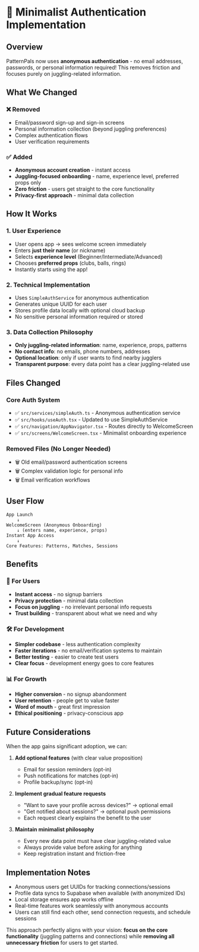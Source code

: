 # 🎯 Minimalist Authentication Implementation

## Overview

PatternPals now uses **anonymous authentication** - no email addresses, passwords, or personal information required! This removes friction and focuses purely on juggling-related information.

## What We Changed

### ❌ Removed
- Email/password sign-up and sign-in screens
- Personal information collection (beyond juggling preferences)
- Complex authentication flows
- User verification requirements

### ✅ Added
- **Anonymous account creation** - instant access
- **Juggling-focused onboarding** - name, experience level, preferred props only
- **Zero friction** - users get straight to the core functionality
- **Privacy-first approach** - minimal data collection

## How It Works

### 1. User Experience
- User opens app → sees welcome screen immediately
- Enters **just their name** (or nickname)
- Selects **experience level** (Beginner/Intermediate/Advanced)
- Chooses **preferred props** (clubs, balls, rings)
- Instantly starts using the app!

### 2. Technical Implementation
- Uses `SimpleAuthService` for anonymous authentication
- Generates unique UUID for each user
- Stores profile data locally with optional cloud backup
- No sensitive personal information required or stored

### 3. Data Collection Philosophy
- **Only juggling-related information**: name, experience, props, patterns
- **No contact info**: no emails, phone numbers, addresses
- **Optional location**: only if user wants to find nearby jugglers
- **Transparent purpose**: every data point has a clear juggling-related use

## Files Changed

### Core Auth System
- ✅ `src/services/simpleAuth.ts` - Anonymous authentication service
- ✅ `src/hooks/useAuth.tsx` - Updated to use SimpleAuthService
- ✅ `src/navigation/AppNavigator.tsx` - Routes directly to WelcomeScreen
- ✅ `src/screens/WelcomeScreen.tsx` - Minimalist onboarding experience

### Removed Files (No Longer Needed)
- 🗑️ Old email/password authentication screens
- 🗑️ Complex validation logic for personal info
- 🗑️ Email verification workflows

## User Flow

```
App Launch
    ↓
WelcomeScreen (Anonymous Onboarding)
    ↓ (enters name, experience, props)
Instant App Access
    ↓
Core Features: Patterns, Matches, Sessions
```

## Benefits

### 🚀 For Users
- **Instant access** - no signup barriers
- **Privacy protection** - minimal data collection
- **Focus on juggling** - no irrelevant personal info requests
- **Trust building** - transparent about what we need and why

### 🛠️ For Development
- **Simpler codebase** - less authentication complexity
- **Faster iterations** - no email/verification systems to maintain
- **Better testing** - easier to create test users
- **Clear focus** - development energy goes to core features

### 📊 For Growth
- **Higher conversion** - no signup abandonment
- **User retention** - people get to value faster
- **Word of mouth** - great first impression
- **Ethical positioning** - privacy-conscious app

## Future Considerations

When the app gains significant adoption, we can:

1. **Add optional features** (with clear value proposition)
   - Email for session reminders (opt-in)
   - Push notifications for matches (opt-in)
   - Profile backup/sync (opt-in)

2. **Implement gradual feature requests**
   - "Want to save your profile across devices?" → optional email
   - "Get notified about sessions?" → optional push permissions
   - Each request clearly explains the benefit to the user

3. **Maintain minimalist philosophy**
   - Every new data point must have clear juggling-related value
   - Always provide value before asking for anything
   - Keep registration instant and friction-free

## Implementation Notes

- Anonymous users get UUIDs for tracking connections/sessions
- Profile data syncs to Supabase when available (with anonymized IDs)
- Local storage ensures app works offline
- Real-time features work seamlessly with anonymous accounts
- Users can still find each other, send connection requests, and schedule sessions

This approach perfectly aligns with your vision: **focus on the core functionality** (juggling patterns and connections) while **removing all unnecessary friction** for users to get started.
